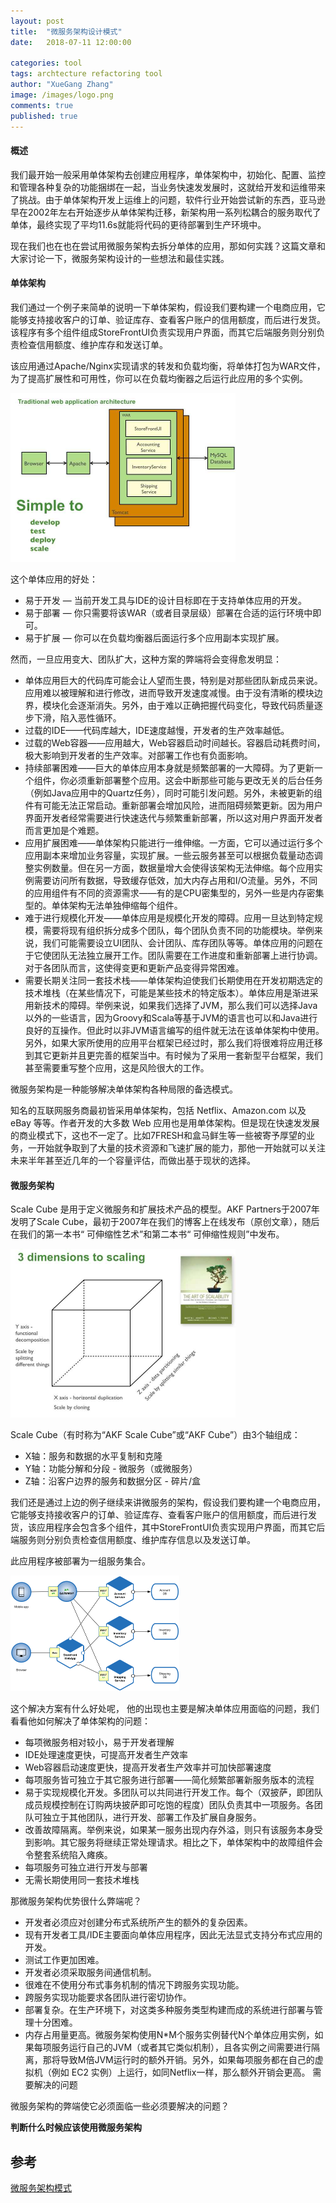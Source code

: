 ```yaml
---
layout: post
title:  "微服务架构设计模式"
date:   2018-07-11 12:00:00

categories: tool
tags: archtecture refactoring tool
author: "XueGang Zhang"
image: /images/logo.png
comments: true
published: true
---
```


#### 概述

我们最开始一般采用单体架构去创建应用程序，单体架构中，初始化、配置、监控和管理各种复杂的功能捆绑在一起，当业务快速发发展时，这就给开发和运维带来了挑战。由于单体架构开发上运维上的问题，软件行业开始尝试新的东西，亚马逊早在2002年左右开始逐步从单体架构迁移，新架构用一系列松耦合的服务取代了单体，最终实现了平均11.6s就能将代码的更待部署到生产环境中。

现在我们也在也在尝试用微服务架构去拆分单体的应用，那如何实践？这篇文章和大家讨论一下，微服务架构设计的一些想法和最佳实践。

#### 单体架构

我们通过一个例子来简单的说明一下单体架构，假设我们要构建一个电商应用，它能够支持接收客户的订单、验证库存、查看客户账户的信用额度，而后进行发货。该程序有多个组件组成StoreFrontUI负责实现用户界面，而其它后端服务则分别负责检查信用额度、维护库存和发送订单。

该应用通过Apache/Nginx实现请求的转发和负载均衡，将单体打包为WAR文件，为了提高扩展性和可用性，你可以在负载均衡器之后运行此应用的多个实例。

<img src="/assets/images/pictures/2019-10-26-microservices_arc/DecomposingApplications.011.jpg" alt="典型的单体架构" style="zoom:50%" />

这个单体应用的好处：
- 易于开发 — 当前开发工具与IDE的设计目标即在于支持单体应用的开发。
- 易于部署 — 你只需要将该WAR（或者目录层级）部署在合适的运行环境中即可。
- 易于扩展 — 你可以在负载均衡器后面运行多个应用副本实现扩展。

然而，一旦应用变大、团队扩大，这种方案的弊端将会变得愈发明显：

- 单体应用巨大的代码库可能会让人望而生畏，特别是对那些团队新成员来说。应用难以被理解和进行修改，进而导致开发速度减慢。由于没有清晰的模块边界，模块化会逐渐消失。另外，由于难以正确把握代码变化，导致代码质量逐步下滑，陷入恶性循环。
- 过载的IDE——代码库越大，IDE速度越慢，开发者的生产效率越低。
- 过载的Web容器——应用越大，Web容器启动时间越长。容器启动耗费时间，极大影响到开发者的生产效率。对部署工作也有负面影响。
- 持续部署困难——巨大的单体应用本身就是频繁部署的一大障碍。为了更新一个组件，你必须重新部署整个应用。这会中断那些可能与更改无关的后台任务（例如Java应用中的Quartz任务），同时可能引发问题。另外，未被更新的组件有可能无法正常启动。重新部署会增加风险，进而阻碍频繁更新。因为用户界面开发者经常需要进行快速迭代与频繁重新部署，所以这对用户界面开发者而言更加是个难题。
- 应用扩展困难——单体架构只能进行一维伸缩。一方面，它可以通过运行多个应用副本来增加业务容量，实现扩展。一些云服务甚至可以根据负载量动态调整实例数量。但在另一方面，数据量增大会使得该架构无法伸缩。每个应用实例需要访问所有数据，导致缓存低效，加大内存占用和I/O流量。另外，不同的应用组件有不同的资源需求——有的是CPU密集型的，另外一些是内存密集型的。单体架构无法单独伸缩每个组件。
- 难于进行规模化开发——单体应用是规模化开发的障碍。应用一旦达到特定规模，需要将现有组织拆分成多个团队，每个团队负责不同的功能模块。举例来说，我们可能需要设立UI团队、会计团队、库存团队等等。单体应用的问题在于它使团队无法独立展开工作。团队需要在工作进度和重新部署上进行协调。对于各团队而言，这使得变更和更新产品变得异常困难。
- 需要长期关注同一套技术栈——单体架构迫使我们长期使用在开发初期选定的技术堆栈（在某些情况下，可能是某些技术的特定版本）。单体应用是渐进采用新技术的障碍。举例来说，如果我们选择了JVM，那么我们可以选择Java以外的一些语言，因为Groovy和Scala等基于JVM的语言也可以和Java进行良好的互操作。但此时以非JVM语言编写的组件就无法在该单体架构中使用。另外，如果大家所使用的应用平台框架已经过时，那么我们将很难将应用迁移到其它更新并且更完善的框架当中。有时候为了采用一套新型平台框架，我们甚至需要重写整个应用，这是风险很大的工作。

微服务架构是一种能够解决单体架构各种局限的备选模式。

知名的互联网服务商最初皆采用单体架构，包括 Netflix、Amazon.com 以及 eBay 等等。作者开发的大多数 Web 应用也是用单体架构。但是现在快速发发展的商业模式下，这也不一定了。比如7FRESH和盒马鲜生等一些被寄予厚望的业务，一开始就争取到了大量的技术资源和飞速扩展的能力，那他一开始就可以关注未来半年甚至近几年的一个容量评估，而做出基于现状的选择。

#### 微服务架构

Scale Cube 是用于定义微服务和扩展技术产品的模型。AKF Partners于2007年发明了Scale Cube，最初于2007年在我们的博客上在线发布（原创文章），随后在我们的第一本书“ 可伸缩性艺术”和第二本书“ 可伸缩性规则”中发布。 

<img src="/assets/images/pictures/2019-10-26-microservices_arc/DecomposingApplications.021.jpg" alt="微服务架构" style="zoom:50%" />

Scale Cube（有时称为“AKF Scale Cube”或“AKF Cube”）由3个轴组成： 
- X轴：服务和数据的水平复制和克隆
- Y轴：功能分解和分段 - 微服务（或微服务）
- Z轴：沿客户边界的服务和数据分区 - 碎片/盒

我们还是通过上边的例子继续来讲微服务的架构，假设我们要构建一个电商应用，它能够支持接收客户的订单、验证库存、查看客户账户的信用额度，而后进行发货，该应用程序会包含多个组件，其中StoreFrontUI负责实现用户界面，而其它后端服务则分别负责检查信用额度、维护库存信息以及发送订单。

此应用程序被部署为一组服务集合。

<img src="/assets/images/pictures/2019-10-26-microservices_arc/Microservice_Architecture.png" alt="微服务架构" style="zoom:50%" />

这个解决方案有什么好处呢， 他的出现也主要是解决单体应用面临的问题，我们看看他如何解决了单体架构的问题：
- 每项微服务相对较小，易于开发者理解
- IDE处理速度更快，可提高开发者生产效率
- Web容器启动速度更快，提高开发者生产效率并可加快部署速度
- 每项服务皆可独立于其它服务进行部署——简化频繁部署新服务版本的流程
- 易于实现规模化开发。多团队可以共同进行开发工作。每个（双披萨，即团队成员规模控制在订购两块披萨即可吃饱的程度）团队负责其中一项服务。各团队可独立于其他团队，进行开发、部署工作及扩展自身服务。
- 改善故障隔离。举例来说，如果某一服务出现内存外溢，则只有该服务本身受到影响。其它服务将继续正常处理请求。相比之下，单体架构中的故障组件会令整套系统陷入瘫痪。
- 每项服务可独立进行开发与部署
- 无需长期使用同一套技术堆栈

那微服务架构优势很什么弊端呢？

- 开发者必须应对创建分布式系统所产生的额外的复杂因素。
- 现有开发者工具/IDE主要面向单体应用程序，因此无法显式支持分布式应用的开发。
- 测试工作更加困难。
- 开发者必须采取服务间通信机制。
- 很难在不使用分布式事务机制的情况下跨服务实现功能。
- 跨服务实现功能要求各团队进行密切协作。
- 部署复杂。在生产环境下，对这类多种服务类型构建而成的系统进行部署与管理十分困难。
- 内存占用量更高。微服务架构使用N*M个服务实例替代N个单体应用实例，如果每项服务运行自己的JVM（或者其它类似机制），且各实例之间需要进行隔离，那将导致M倍JVM运行时的额外开销。另外，如果每项服务都在自己的虚拟机（例如 EC2 实例）上运行，如同Netflix一样，那么额外开销会更高。
需要解决的问题

微服务架构的弊端使它必须面临一些必须要解决的问题？

**判断什么时候应该使用微服务架构**







## 参考

[微服务架构模式](https://microservices.io/)





